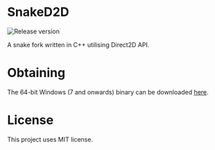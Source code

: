 # SnakeD2D
![Release version](https://img.shields.io/badge/beta-v0.9.9-yellow.svg)

A snake fork written in C++ utilising Direct2D API.


# Obtaining

The 64-bit Windows (7 and onwards) binary can be downloaded [here](https://github.com/makuke1234/SnakeD2D/raw/master/SnakeD2D.exe).


# License

This project uses MIT license.
